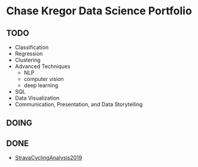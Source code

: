 # Chase Kregor Data Science Portfolio

## TODO
- Classification
- Regression
- Clustering
- Advanced Techniques
    - NLP
    - computer vision
    - deep learning
- SQL
- Data Visualization
- Communication, Presentation, and Data Storytelling

## DOING

## DONE
- [StravaCyclingAnalysis2019](https://github.com/chasekregor/StravaCyclingAnalysis2019/blob/master/notebooks/2020-01-29-analysis.ipynb)